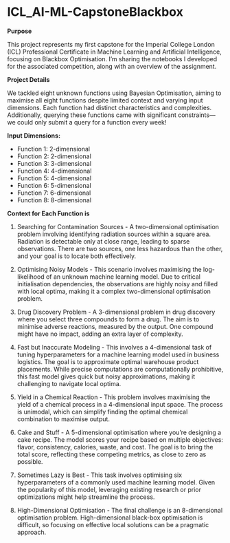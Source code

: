 # ICL_AI-ML-CapstoneBlackbox
**Purpose**

This project represents my first capstone for the Imperial College London (ICL) Professional Certificate in  Machine Learning and Artificial Intelligence, focusing on Blackbox Optimisation. I’m sharing the notebooks I developed for the associated competition, along with an overview of the assignment.

**Project Details**

We tackled eight unknown functions using Bayesian Optimisation, aiming to maximise all eight functions despite limited context and varying input dimensions. Each function had distinct characteristics and complexities. Additionally, querying these functions came with significant constraints—we could only submit a query for a function every week!

**Input Dimensions:**
- Function 1: 2-dimensional  
- Function 2: 2-dimensional  
- Function 3: 3-dimensional  
- Function 4: 4-dimensional  
- Function 5: 4-dimensional  
- Function 6: 5-dimensional  
- Function 7: 6-dimensional  
- Function 8: 8-dimensional  

**Context for Each Function is**

1. Searching for Contamination Sources - A  two-dimensional optimisation problem involving identifying radiation sources within a square area. Radiation is detectable only at close range, leading to sparse observations. There are two sources, one less hazardous than the other, and your goal is to locate both effectively.

2. Optimising Noisy Models - This scenario involves maximising the log-likelihood of an unknown machine learning model. Due to critical initialisation dependencies, the observations are highly noisy and filled with local optima, making it a complex two-dimensional optimisation problem.

3. Drug Discovery Problem - A 3-dimensional problem in drug discovery where you select three compounds to form a drug. The aim is to minimise adverse reactions, measured by the output. One compound might have no impact, adding an extra layer of complexity.

4. Fast but Inaccurate Modeling - This involves a 4-dimensional task of tuning hyperparameters for a machine learning model used in business logistics. The goal is to approximate optimal warehouse product placements. While precise computations are computationally prohibitive, this fast model gives quick but noisy approximations, making it challenging to navigate local optima.

5. Yield in a Chemical Reaction - This problem involves maximising the yield of a chemical process in a 4-dimensional input space. The process is unimodal, which can simplify finding the optimal chemical combination to maximise output.

6. Cake and Stuff - A  5-dimensional optimisation where you’re designing a cake recipe. The model scores your recipe based on multiple objectives: flavor, consistency, calories, waste, and cost. The goal is to bring the total score, reflecting these competing metrics, as close to zero as possible.

7. Sometimes Lazy is Best - This task involves optimising six hyperparameters of a commonly used machine learning model. Given the popularity of this model, leveraging existing research or prior optimizations might help streamline the process.

8. High-Dimensional Optimisation - The final challenge is an 8-dimensional optimisation problem. High-dimensional black-box optimisation is  difficult, so focusing on effective local solutions can be a pragmatic approach.
